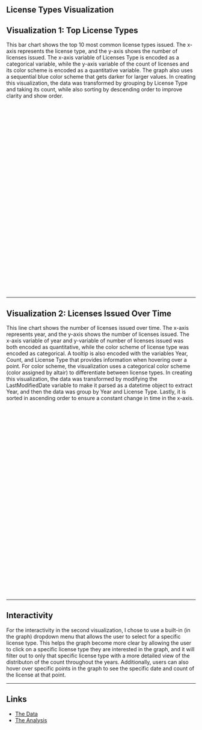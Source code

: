 <script src="https://cdn.jsdelivr.net/npm/vega@5"></script>
<script src="https://cdn.jsdelivr.net/npm/vega-lite@5"></script>
<script src="https://cdn.jsdelivr.net/npm/vega-embed@6"></script>

## License Types Visualization


## Visualization 1: Top License Types
This bar chart shows the top 10 most common license types issued. The x-axis represents the license type, and the y-axis shows the number of licenses issued. The x-axis variable of Licenses Type is encoded as a categorical variable, while the y-axis variable of the count of licenses and its color scheme is encoded as a quantitative variable. The graph also uses a sequential blue color scheme that gets darker for larger values. In creating this visualization, the data was transformed by grouping by License Type and taking its count, while also sorting by descending order to improve clarity and show order. 

<div id="chart1" style="width: 100%; height: 500px;"></div>
<script type="text/javascript">
  vegaEmbed('#chart1', 'https://kennyr2711.github.io/chart1.json').catch(console.error);
</script>

---

## Visualization 2: Licenses Issued Over Time
This line chart shows the number of licenses issued over time. The x-axis represents year, and the y-axis shows the number of licenses issued. The x-axis variable of year and y-variable of number of licenses issued was both encoded as quantitative, while the color scheme of license type was encoded as categorical. A tooltip is also encoded with the variables Year, Count, and License Type that provides information when hovering over a point. For color scheme, the visualization uses a categorical color scheme (color assigned by altair) to differentiate between license types. In creating this visualization, the data was transformed by modifying the LastModifiedDate variable to make it parsed as a datetime object to extract Year, and then the data was group by Year and License Type. Lastly, it is sorted in ascending order to ensure a constant change in time in the x-axis.

<div id="chart2" style="width: 100%; height: 500px;"></div>
<script type="text/javascript">
  vegaEmbed('#chart2', 'https://kennyr2711.github.io/chart2.json').catch(console.error);
</script>

---
## Interactivity
For the interactivity in the second visualization, I chose to use a built-in (in the graph) dropdown menu that allows the user to select for a specific license type. This helps the graph become more clear by allowing the user to click on a specific license type they are interested in the graph, and it will filter out to only that specific license type with a more detailed view of the distributon of the count throughout the years. Additionally, users can also hover over specific points in the graph to see the specific date and count of the license at that point.

---


## Links
- [The Data](https://github.com/UIUC-iSchool-DataViz/is445_data/raw/main/licenses_fall2022.csv)
- [The Analysis](https://github.com/kennyr2711/kennyr2711.github.io/blob/main/Workbook.ipynb)
